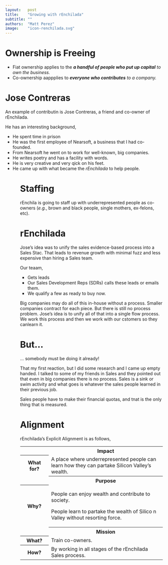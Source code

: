 ```yaml
---
layout:   post
title:    "Growing with rEnchilada"
subtitle: ""
authors:  "Matt Perez"
image:    "icon-renchilada.svg"
---
```


<div style='display:none; '>
 <p>It is not &lsquo;breaking out&rsquo; or &lsquo;freedom.&rsquo; It is about helping people and their communities grow.</p>
</div>

<h1>Ownership is Freeing</h1>
  <ul>
   <li>Fiat ownership applies to the <em><strong>a handful of people who put up capital</strong> to own the business.</em></li>
   <li>Co-ownership aappplies to <em><strong>everyone who contributes</strong> to a company.</em></li>
  </ul>

<h1>Jose Contreras</h1>
 <p>An example of contributin is Jose Contreras, a friend and co-owner of rEnchilada.</p>
 <p>He has an interesting background,</p>
  <ul>
   <li>He spent time in prison</li>
   <li>He was the first employee of Nearsoft, a business that I had co-founded.</li>
   <li>From Nearsoft he went on to work for well-known, big companies.</li>
   <li>He writes poetry and has a facility with words.</li>
   <li>He is very creative and very qick on his feet.</li>
   <li>He came up with what became the <em>rEnchilada</em> to help people.</li>
  <ul>

<h1>Staffing</h1>
  <p>rEnchila is going to staff up with underrepresented people as co-owners (<em>e.g.</em>, brown and black people, single mothers, ex-felons, etc).</p>
 
<h1>rEnchilada</h1>
 <p>Jose&rsquo;s idea was to unify the sales evidence-based process into a Sales Stac. That leads to revenue growth with minimal fuzz and less expensive than hiring a Sales team.</p>
 <p>Our teaam,</p>
 <ul>
  <li>Gets leads</li>
  <li>Our Sales Development Reps (SDRs) calls these leads or emails them.</li>
  <li>We qualify a few as <span class="iquo">ready to buy now.</span></li>
 </ul>
 <p>Big companies may do all of this in-house without a process. Smaller companies contract for each piece. But there is still no process problem. Jose&rsquo;s idea is to unify all of that into a single flow process. We work this process and then we work with our cstomers so they canlearn it.</p>

<h1>But…</h1>
 <p class="iquo">… somebody must be doing it already!</p>
 <p>That my first reaction, but I did some research and I came up empty handed. I talked to some of my friends in Sales and they pointed out that even in big companies there is no process. Sales is a sink or swim activity and what goes is whatever the sales people learned in their previous job.</p>
 <p>Sales people have to make their financial quotas, and tnat is the only thing that is measured.</p>

<h1>Alignment</h1>
 <p>rEnchilada&rsquo;s Explicit Alignment is as follows,</p>
 <div class='_center'>
  <table class='_explicitalignment'>
   <tr id='_background'>
    <td></td>
    <th>Impact</th>
   </tr>
   <tr>
    <th style='width:20%; '>What for?</th>
    <td>A place where underrepresented people can learn how they can partake Silicon Valley&rsquo;s wealth.</td>
   </tr>
   <tr id='_background'>
    <td></td>
    <th>Purpose</th>
   </tr>
   <tr>
    <th>Why?</th>
    <td>
     <p>People can enjoy wealth and contribute to society.</p>
     <p>People learn to partake the wealth of Silico n Valley without resorting force.</p>
    </td>
   </tr>
   <tr id='_background'>
    <td></td>
    <th>Mission</th>
   </tr>
   <tr>
    <th>What?</th>
    <td>Train co-owners.</td>
   </tr>
   <tr>
    <th>How?</th>
    <td>By working in all stages of the rEnchilada Sales process.</td>
   </tr>
  </table>
 </div>

 <p></p>
 <p></p>
 <p></p>